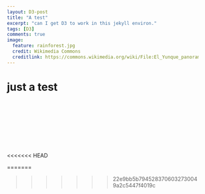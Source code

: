 ```yaml
---
layout: D3-post
title: "A test"
excerpt: "can I get D3 to work in this jekyll environ."
tags: [D3]
comments: true
image:
  feature: rainforest.jpg
  credit: Wikimedia Commons
  creditlink: https://commons.wikimedia.org/wiki/File:El_Yunque_panorama.jpg
---
```


# just a test
<<<<<<< HEAD
  <svg width="100" height="150">
    <rect x="0" width="15" fill="#d1c9b8"></rect>
    <rect x="25" width="15" fill="#d1c9b8"></rect>
    <rect x="50" width="15" fill="#d1c9b8"></rect>
    <rect x="75" width="15" fill="#d1c9b8"></rect>
  </svg>

  <script>
    var ratData = [ 400, 900, 300, 600 ];
    d3.selectAll( "rect" )
      .data( ratData )
      .attr( "height", function(d){
        return d/10 * 1.5;
      })
      .attr( "y", function(d){
        return 150 - d/10 * 1.5;
      });
  </script>
=======

<script src="//d3js.org/d3.v3.min.js"></script>
<script src="//d3js.org/topojson.v1.min.js"></script>
<script>
var width = 960,
    height = 600;

var radius = height / 2 - 5,
    scale = radius,
    velocity = .02;

var projection = d3.geo.orthographic()
    .translate([width / 2, height / 2])
    .scale(scale)
    .clipAngle(90);

var canvas = d3.select("body").append("canvas")
    .attr("width", width)
    .attr("height", height);

var context = canvas.node().getContext("2d");

var path = d3.geo.path()
    .projection(projection)
    .context(context);

d3.json("/mbostock/raw/4090846/world-110m.json", function(error, world) {
  if (error) throw error;

  var land = topojson.feature(world, world.objects.land);

  d3.timer(function(elapsed) {
    context.clearRect(0, 0, width, height);

    projection.rotate([velocity * elapsed, 0]);
    context.beginPath();
    path(land);
    context.fill();

    context.beginPath();
    context.arc(width / 2, height / 2, radius, 0, 2 * Math.PI, true);
    context.lineWidth = 2.5;
    context.stroke();
  });
});

d3.select(self.frameElement).style("height", height + "px");

  </script>
>>>>>>> 22e9bb5b7945283706032730049a2c5447f4019c
